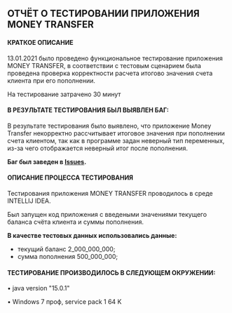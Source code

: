 ОТЧЁТ О ТЕСТИРОВАНИИ ПРИЛОЖЕНИЯ MONEY TRANSFER
-------------------------------------------------
#### КРАТКОЕ ОПИСАНИЕ ####

13.01.2021 было проведено функциональное тестирование приложения MONEY TRANSFER, в соответствии 
с тестовым сценарием была проведена проверка корректности расчета итогово значения счета клиента 
при его пополнении.

На тестирование затрачено 30 минут

#### В РЕЗУЛЬТАТЕ ТЕСТИРОВАНИЯ БЫЛ ВЫЯВЛЕН БАГ: ####

В результате тестирования было выявлено, что приложение Money Transfer некорректно 
рассчитывает итоговое значения при пополнении счета клиентом, так как в программе 
задан неверный тип переменных,  из-за чего отображается неверный итог после пополнения.

**Баг был заведен в [Issues](https://github.com/Irina04041987/HW2-moneytransfer/issues/1).**

#### ОПИСАНИЕ ПРОЦЕССА ТЕСТИРОВАНИЯ ####

Тестирования приложения MONEY TRANSFER проводилось в среде INTELLIJ IDEA.

Был запущен код приложения с введеными значениями текущего баланса счёта клиента и суммы пополнения.

**В качестве тестовых данных использовались данные:**

- текущий баланс  2_000_000_000;
- сумма пополнения 500_000_000;

#### ТЕСТИРОВАНИЕ ПРОИЗВОДИЛОСЬ В СЛЕДУЮЩЕМ ОКРУЖЕНИИ: ####

• java version "15.0.1"

• Windows 7 проф, service pack 1 64 K
